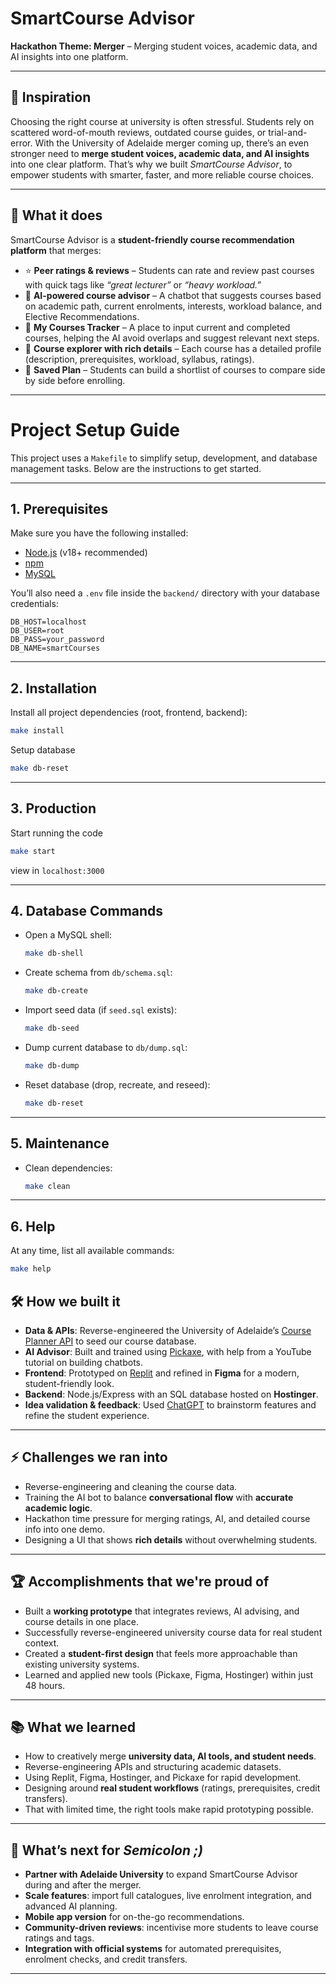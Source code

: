 # SmartCourse Advisor  
**Hackathon Theme: Merger** – Merging student voices, academic data, and AI insights into one platform.  

---

## 📌 Inspiration  
Choosing the right course at university is often stressful. Students rely on scattered word-of-mouth reviews, outdated course guides, or trial-and-error. With the University of Adelaide merger coming up, there’s an even stronger need to **merge student voices, academic data, and AI insights** into one clear platform. That’s why we built *SmartCourse Advisor*, to empower students with smarter, faster, and more reliable course choices.  

---

## 🚀 What it does  
SmartCourse Advisor is a **student-friendly course recommendation platform** that merges:  
- ⭐ **Peer ratings & reviews** – Students can rate and review past courses with quick tags like *“great lecturer”* or *“heavy workload.”*  
- 🤖 **AI-powered course advisor** – A chatbot that suggests courses based on academic path, current enrolments, interests, workload balance, and Elective Recommendations.  
- 📘 **My Courses Tracker** – A place to input current and completed courses, helping the AI avoid overlaps and suggest relevant next steps.  
- 🔎 **Course explorer with rich details** – Each course has a detailed profile (description, prerequisites, workload, syllabus, ratings).  
- 📂 **Saved Plan** – Students can build a shortlist of courses to compare side by side before enrolling.  

---


# Project Setup Guide

This project uses a `Makefile` to simplify setup, development, and database management tasks.
Below are the instructions to get started.

---

## 1. Prerequisites

Make sure you have the following installed:

* [Node.js](https://nodejs.org/) (v18+ recommended)
* [npm](https://www.npmjs.com/)
* [MySQL](https://dev.mysql.com/downloads/)

You’ll also need a `.env` file inside the `backend/` directory with your database credentials:

```
DB_HOST=localhost
DB_USER=root
DB_PASS=your_password
DB_NAME=smartCourses
```

---

## 2. Installation

Install all project dependencies (root, frontend, backend):

```bash
make install
```

Setup database

```bash
make db-reset
```


---


## 3. Production


Start running the code

```bash
make start
```

view in `localhost:3000`


---

## 4. Database Commands

* Open a MySQL shell:

  ```bash
  make db-shell
  ```
* Create schema from `db/schema.sql`:

  ```bash
  make db-create
  ```
* Import seed data (if `seed.sql` exists):

  ```bash
  make db-seed
  ```
* Dump current database to `db/dump.sql`:

  ```bash
  make db-dump
  ```
* Reset database (drop, recreate, and reseed):

  ```bash
  make db-reset
  ```

---

## 5. Maintenance

* Clean dependencies:

  ```bash
  make clean
  ```

---

## 6. Help

At any time, list all available commands:

```bash
make help
```


## 🛠 How we built it  
- **Data & APIs**: Reverse-engineered the University of Adelaide’s [Course Planner API](https://courseplanner.uni.adelaide.edu.au/) to seed our course database.  
- **AI Advisor**: Built and trained using [Pickaxe](https://pickaxe.co/), with help from a YouTube tutorial on building chatbots.  
- **Frontend**: Prototyped on [Replit](https://replit.com/) and refined in **Figma** for a modern, student-friendly look.  
- **Backend**: Node.js/Express with an SQL database hosted on **Hostinger**.  
- **Idea validation & feedback**: Used [ChatGPT](https://chatgpt.com/) to brainstorm features and refine the student experience.  

---

## ⚡ Challenges we ran into  
- Reverse-engineering and cleaning the course data.  
- Training the AI bot to balance **conversational flow** with **accurate academic logic**.  
- Hackathon time pressure for merging ratings, AI, and detailed course info into one demo.  
- Designing a UI that shows **rich details** without overwhelming students.  

---

## 🏆 Accomplishments that we're proud of  
- Built a **working prototype** that integrates reviews, AI advising, and course details in one place.  
- Successfully reverse-engineered university course data for real student context.  
- Created a **student-first design** that feels more approachable than existing university systems.  
- Learned and applied new tools (Pickaxe, Figma, Hostinger) within just 48 hours.  

---

## 📚 What we learned  
- How to creatively merge **university data, AI tools, and student needs**.  
- Reverse-engineering APIs and structuring academic datasets.  
- Using Replit, Figma, Hostinger, and Pickaxe for rapid development.  
- Designing around **real student workflows** (ratings, prerequisites, credit transfers).  
- That with limited time, the right tools make rapid prototyping possible.  

---

## 🔮 What’s next for *Semicolon ;)*  
- **Partner with Adelaide University** to expand SmartCourse Advisor during and after the merger.  
- **Scale features**: import full catalogues, live enrolment integration, and advanced AI planning.  
- **Mobile app version** for on-the-go recommendations.  
- **Community-driven reviews**: incentivise more students to leave course ratings and tags.  
- **Integration with official systems** for automated prerequisites, enrolment checks, and credit transfers.  

---



